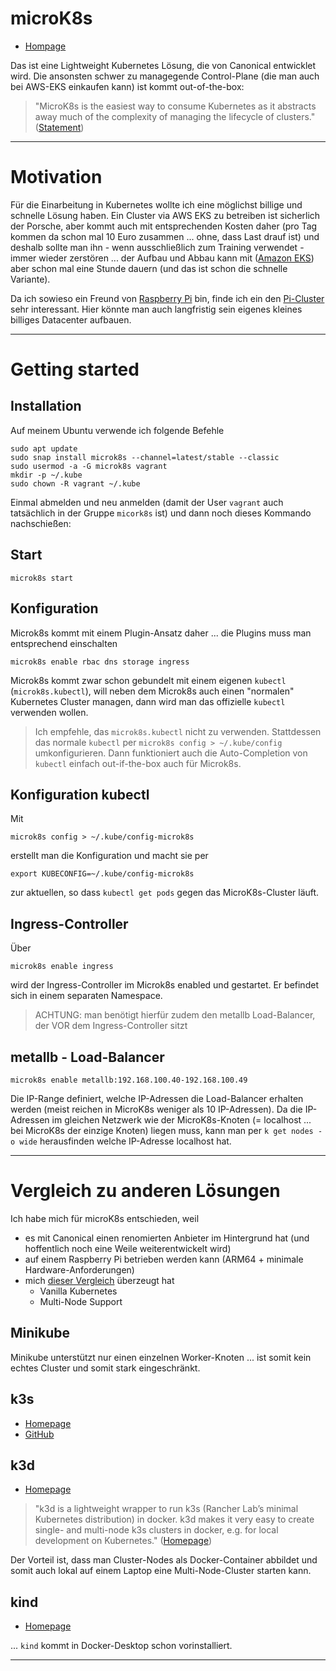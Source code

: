# microK8s

* [Hompage](https://microk8s.io/)

Das ist eine Lightweight Kubernetes Lösung, die von Canonical entwicklet wird. Die ansonsten schwer zu managegende Control-Plane (die man auch bei AWS-EKS einkaufen kann) ist kommt out-of-the-box:

> "MicroK8s is the easiest way to consume Kubernetes as it abstracts away much of the complexity of managing the lifecycle of clusters." ([Statement](https://microk8s.io/compare))

---

# Motivation

Für die Einarbeitung in Kubernetes wollte ich eine möglichst billige und schnelle Lösung haben. Ein Cluster via AWS EKS zu betreiben ist sicherlich der Porsche, aber kommt auch mit entsprechenden Kosten daher (pro Tag kommen da schon mal 10 Euro zusammen ... ohne, dass Last drauf ist) und deshalb sollte man ihn - wenn ausschließlich zum Training verwendet - immer wieder zerstören ... der Aufbau und Abbau kann mit ([Amazon EKS](aws-eks.md)) aber schon mal eine Stunde dauern (und das ist schon die schnelle Variante).

Da ich sowieso ein Freund von [Raspberry Pi](raspberrypi.md) bin, finde ich ein den [Pi-Cluster](https://ubuntu.com/tutorials/how-to-kubernetes-cluster-on-raspberry-pi?&_ga=2.18592121.1799920633.1683720724-1318647719.1683625013#1-overview) sehr interessant. Hier könnte man auch langfristig sein eigenes kleines billiges Datacenter aufbauen.

---

# Getting started

## Installation

Auf meinem Ubuntu verwende ich folgende Befehle

```
sudo apt update
sudo snap install microk8s --channel=latest/stable --classic
sudo usermod -a -G microk8s vagrant
mkdir -p ~/.kube
sudo chown -R vagrant ~/.kube
```

Einmal abmelden und neu anmelden (damit der User `vagrant` auch tatsächlich in der Gruppe `micork8s` ist) und dann noch dieses Kommando nachschießen:

## Start

```
microk8s start
```

## Konfiguration

Microk8s kommt mit einem Plugin-Ansatz daher ... die Plugins muss man entsprechend einschalten

```
microk8s enable rbac dns storage ingress
```

Microk8s kommt zwar schon gebundelt mit einem eigenen `kubectl` (`microk8s.kubectl`), will neben dem Microk8s auch einen "normalen" Kubernetes Cluster managen, dann wird man das offizielle `kubectl` verwenden wollen.

> Ich empfehle, das `microk8s.kubectl` nicht zu verwenden. Stattdessen das normale `kubectl` per `microk8s config > ~/.kube/config` umkonfigurieren. Dann funktioniert auch die Auto-Completion von `kubectl` einfach out-if-the-box auch für Microk8s.

## Konfiguration kubectl

Mit

```
microk8s config > ~/.kube/config-microk8s
```

erstellt man die Konfiguration und macht sie per

```
export KUBECONFIG=~/.kube/config-microk8s
```

zur aktuellen, so dass `kubectl get pods` gegen das MicroK8s-Cluster läuft.

## Ingress-Controller

Über

```
microk8s enable ingress
```

wird der Ingress-Controller im Microk8s enabled und gestartet. Er befindet sich in einem separaten Namespace.

> ACHTUNG: man benötigt hierfür zudem den metallb Load-Balancer, der VOR dem Ingress-Controller sitzt

## metallb - Load-Balancer

```
microk8s enable metallb:192.168.100.40-192.168.100.49
```

Die IP-Range definiert, welche IP-Adressen die Load-Balancer erhalten werden (meist reichen in MicroK8s weniger als 10 IP-Adressen). Da die IP-Adressen im gleichen Netzwerk wie der MicroK8s-Knoten (= localhost ... bei MicroK8s der einzige Knoten) liegen muss, kann man per `k get nodes -o wide` herausfinden welche IP-Adresse localhost hat.

---

# Vergleich zu anderen Lösungen

Ich habe mich für microK8s entschieden, weil

* es mit Canonical einen renomierten Anbieter im Hintergrund hat (und hoffentlich noch eine Weile weiterentwickelt wird)
* auf einem Raspberry Pi betrieben werden kann (ARM64 + minimale Hardware-Anforderungen)
* mich [dieser Vergleich](https://microk8s.io/compare) überzeugt hat
  * Vanilla Kubernetes
  * Multi-Node Support


## Minikube

Minikube unterstützt nur einen einzelnen Worker-Knoten ... ist somit kein echtes Cluster und somit stark eingeschränkt.

## k3s

* [Homepage](https://k3s.io/)
* [GitHub](https://github.com/k3s-io/k3s/)

## k3d

* [Homepage](https://k3d.io)

> "k3d is a lightweight wrapper to run k3s (Rancher Lab’s minimal Kubernetes distribution) in docker. k3d makes it very easy to create single- and multi-node k3s clusters in docker, e.g. for local development on Kubernetes." ([Homepage](https://k3d.io))

Der Vorteil ist, dass man Cluster-Nodes als Docker-Container abbildet und somit auch lokal auf einem Laptop eine Multi-Node-Cluster starten kann.

## kind

* [Homepage](https://kind.sigs.k8s.io/)

... `kind` kommt in Docker-Desktop schon vorinstalliert.

---

